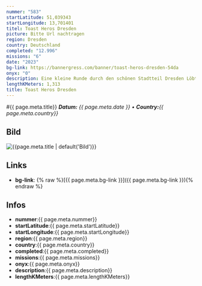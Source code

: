 ```yaml
---
nummer: "583"
startLatitude: 51,039343
startLongitude: 13,701401
titel: Toast Heros Dresden
picture: Bitte Url nachtragen
region: Dresden
country: Deutschland
completed: "12.996"
missions: "6"
date: "2023"
bg-link: https://bannergress.com/banner/toast-heros-dresden-54da
onyx: "0"
description: Eine kleine Runde durch den schönen Stadtteil Dresden Löbtau.
lengthKMeters: 1,313
title: Toast Heros Dresden
---
```


#{{ page.meta.title}}
_**Datum:** {{ page.meta.date }} • **Country:**{{ page.meta.country}}_

## Bild
![{{page.meta.title | default('Bild')}}]({{page.meta.picture}})

## Links
- **bg-link**: {% raw %}[{{ page.meta.bg-link }}]({{ page.meta.bg-link }}){% endraw %}

## Infos
- **nummer**:{{ page.meta.nummer}}
- **startLatitude**:{{ page.meta.startLatitude}}
- **startLongitude**:{{ page.meta.startLongitude}}
- **region**:{{ page.meta.region}}
- **country**:{{ page.meta.country}}
- **completed**:{{ page.meta.completed}}
- **missions**:{{ page.meta.missions}}
- **onyx**:{{ page.meta.onyx}}
- **description**:{{ page.meta.description}}
- **lengthKMeters**:{{ page.meta.lengthKMeters}}

